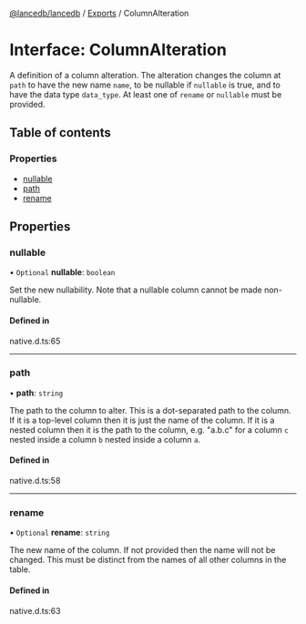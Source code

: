 [@lancedb/lancedb](../README.md) / [Exports](../modules.md) / ColumnAlteration

# Interface: ColumnAlteration

A definition of a column alteration. The alteration changes the column at
`path` to have the new name `name`, to be nullable if `nullable` is true,
and to have the data type `data_type`. At least one of `rename` or `nullable`
must be provided.

## Table of contents

### Properties

- [nullable](ColumnAlteration.md#nullable)
- [path](ColumnAlteration.md#path)
- [rename](ColumnAlteration.md#rename)

## Properties

### nullable

• `Optional` **nullable**: `boolean`

Set the new nullability. Note that a nullable column cannot be made non-nullable.

#### Defined in

native.d.ts:65

___

### path

• **path**: `string`

The path to the column to alter. This is a dot-separated path to the column.
If it is a top-level column then it is just the name of the column. If it is
a nested column then it is the path to the column, e.g. "a.b.c" for a column
`c` nested inside a column `b` nested inside a column `a`.

#### Defined in

native.d.ts:58

___

### rename

• `Optional` **rename**: `string`

The new name of the column. If not provided then the name will not be changed.
This must be distinct from the names of all other columns in the table.

#### Defined in

native.d.ts:63
